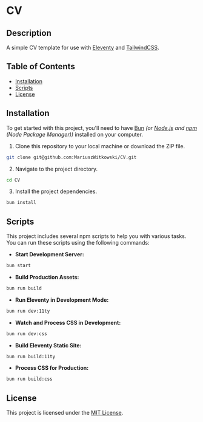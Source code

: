 # CV

## Description

A simple CV template for use with [Eleventy](https://www.11ty.dev/) and [TailwindCSS](https://tailwindcss.com/).

## Table of Contents

- [Installation](#installation)
- [Scripts](#scripts)
- [License](#license)

## Installation

To get started with this project, you'll need to have [Bun](https://bun.sh/) _(or [Node.js](https://nodejs.org/) and [npm](https://www.npmjs.com/) (Node Package Manager))_ installed on your computer.

1. Clone this repository to your local machine or download the ZIP file.

```bash
git clone git@github.com:MariuszWitkowski/CV.git
```

2. Navigate to the project directory.

```bash
cd CV
```

3. Install the project dependencies.

```bash
bun install
```

## Scripts

This project includes several npm scripts to help you with various tasks. You can run these scripts using the following commands:

- **Start Development Server:**

```bash
bun start
```

- **Build Production Assets:**

```bash
bun run build
```

- **Run Eleventy in Development Mode:**

```bash
bun run dev:11ty
```

- **Watch and Process CSS in Development:**

```bash
bun run dev:css
```

- **Build Eleventy Static Site:**

```bash
bun run build:11ty
```

- **Process CSS for Production:**

```bash
bun run build:css
```

## License

This project is licensed under the [MIT License](LICENSE).
